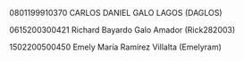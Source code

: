 0801199910370
CARLOS DANIEL GALO LAGOS (DAGLOS)

0615200300421
Richard Bayardo Galo Amador (Rick282003)

1502200500450
Emely María Ramírez Villalta (Emelyram)
